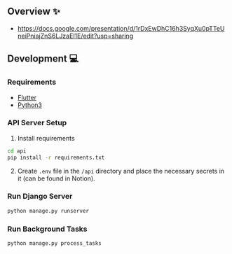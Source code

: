 ## Overview :sparkles:
- https://docs.google.com/presentation/d/1rDxEwDhC16h3SyqXu0pTTeUneiPniajZnS6LJzaEl1E/edit?usp=sharing

## Development :computer:

### Requirements
- [Flutter](https://docs.flutter.dev/get-started/install)
- [Python3](https://www.python.org/downloads/)

### API Server Setup
1. Install requirements
```sh
cd api
pip install -r requirements.txt
```

2. Create `.env` file in the `/api` directory and place the necessary secrets in it (can be found in Notion).

### Run Django Server
```sh
python manage.py runserver
```
### Run Background Tasks
```sh
python manage.py process_tasks
```
